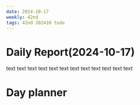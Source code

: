 ```yaml
---
date: 2024-10-17
weekly: 42nd
tags: 42nd 202410 todo
---
```

# Daily Report(2024-10-17)
text text text text text text text text text text text text
# Day planner
